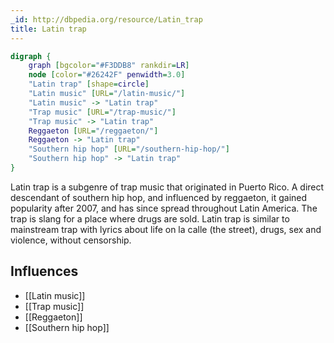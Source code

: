 ```yaml
---
_id: http://dbpedia.org/resource/Latin_trap
title: Latin trap
---
```


```dot
digraph {
	graph [bgcolor="#F3DDB8" rankdir=LR]
	node [color="#26242F" penwidth=3.0]
	"Latin trap" [shape=circle]
	"Latin music" [URL="/latin-music/"]
	"Latin music" -> "Latin trap"
	"Trap music" [URL="/trap-music/"]
	"Trap music" -> "Latin trap"
	Reggaeton [URL="/reggaeton/"]
	Reggaeton -> "Latin trap"
	"Southern hip hop" [URL="/southern-hip-hop/"]
	"Southern hip hop" -> "Latin trap"
}
```

Latin trap is a subgenre of trap music that originated in Puerto Rico. A direct descendant of southern hip hop, and influenced by reggaeton, it gained popularity after 2007, and has since spread throughout Latin America. The trap is slang for a place where drugs are sold. Latin trap is similar to mainstream trap with lyrics about life on la calle (the street), drugs, sex and violence, without censorship.

## Influences

- [[Latin music]]
- [[Trap music]]
- [[Reggaeton]]
- [[Southern hip hop]]

